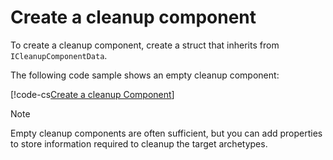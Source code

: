 # Create a cleanup component

To create a cleanup component, create a struct that inherits from `ICleanupComponentData`. 

The following code sample shows an empty cleanup component:

[!code-cs[Create a cleanup Component](../DocCodeSamples.Tests/CreateComponentExamples.cs#system-state)]

> [!NOTE]
> Empty cleanup components are often sufficient, but you can add properties to store information required to cleanup the target archetypes.


